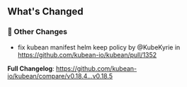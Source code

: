<!-- Release notes generated using configuration in .github/release.yml at v0.18.5 -->

## What's Changed
### 🔨 Other Changes
* fix kubean manifest helm keep policy by @KubeKyrie in https://github.com/kubean-io/kubean/pull/1352


**Full Changelog**: https://github.com/kubean-io/kubean/compare/v0.18.4...v0.18.5
